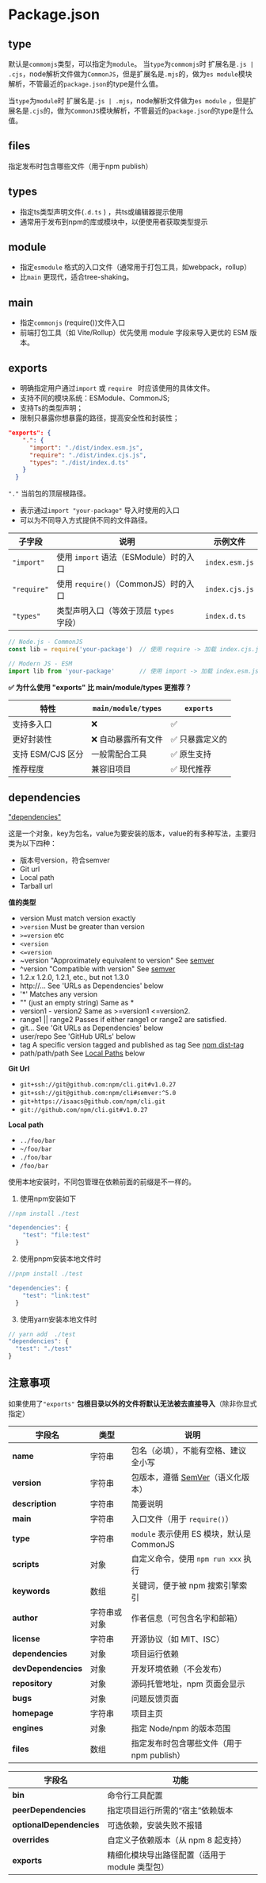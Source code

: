 # Package.json

## type

默认是`commomjs`类型，可以指定为`module`。
当`type`为`commomjs`时
扩展名是`.js | .cjs`，node解析文件做为`CommonJS`，但是扩展名是`.mjs`的，做为`es module`模块解析，不管最近的`package.json`的type是什么值。

当`type`为`module`时
扩展名是`.js | .mjs`，node解析文件做为`es module` ，但是扩展名是`.cjs`的，做为`CommonJS`模块解析，不管最近的`package.json`的type是什么值。

## files

指定发布时包含哪些文件（用于npm publish）

## types

- 指定ts类型声明文件(`.d.ts` ) ，共ts或编辑器提示使用
- 通常用于发布到npm的库或模块中，以便使用者获取类型提示

## module

- 指定`esmodule` 格式的入口文件（通常用于打包工具，如webpack，rollup）
- 比`main` 更现代，适合tree-shaking。

## main

- 指定`commonjs` (require())文件入口
- 前端打包工具（如 Vite/Rollup）优先使用 module 字段来导入更优的 ESM 版本。

## exports

- 明确指定用户通过`import` 或 `require `  时应该使用的具体文件。
- 支持不同的模块系统：ESModule、CommonJS;
- 支持Ts的类型声明；
- 限制只暴露你想暴露的路径，提高安全性和封装性；

```json
"exports": {
    ".": {
      "import": "./dist/index.esm.js",
      "require": "./dist/index.cjs.js",
      "types": "./dist/index.d.ts"
    }
  }
```

`"."` 当前包的顶层根路径。

- 表示通过`import "your-package"`  导入时使用的入口
- 可以为不同导入方式提供不同的文件路径。

| 子字段         | 说明                           | 示例文件           |
| ----------- | ---------------------------- | -------------- |
| `"import"`  | 使用 `import` 语法（ESModule）时的入口 | `index.esm.js` |
| `"require"` | 使用 `require()`（CommonJS）时的入口 | `index.cjs.js` |
| `"types"`   | 类型声明入口（等效于顶层 `types` 字段）     | `index.d.ts`   |

```js
// Node.js - CommonJS
const lib = require('your-package')  // 使用 require -> 加载 index.cjs.js

// Modern JS - ESM
import lib from 'your-package'       // 使用 import -> 加载 index.esm.js

```

**✅ 为什么使用 "exports" 比 main/module/types 更推荐？**

| 特性            | `main/module/types` | `exports` |
| ------------- | ------------------- | --------- |
| 支持多入口         | ❌                   | ✅         |
| 更好封装性         | ❌ 自动暴露所有文件          | ✅ 只暴露定义的  |
| 支持 ESM/CJS 区分 | 一般需配合工具             | ✅ 原生支持    |
| 推荐程度          | 兼容旧项目               | ✅ 现代推荐    |

## dependencies

["dependencies"](https://docs.npmjs.com/cli/v8/configuring-npm/package-json#dependencies)

这是一个对象，key为包名，value为要安装的版本，value的有多种写法，主要归类为以下四种：

- 版本号version，符合semver
- Git url
- Local path
- Tarball url

**值的类型**

- version Must match version exactly
- `>version` Must be greater than version
- `>=version` etc
- `<version`
- `<=version`
- ~version "Approximately equivalent to version" See [semver](https://github.com/npm/node-semver#versions)
- ^version "Compatible with version" See [semver](https://github.com/npm/node-semver#versions)
- 1.2.x 1.2.0, 1.2.1, etc., but not 1.3.0
- http://... See 'URLs as Dependencies' below
- '*' Matches any version
- "" (just an empty string) Same as *
- version1 - version2 Same as >=version1 <=version2.
- range1 || range2 Passes if either range1 or range2 are satisfied.
- git... See 'Git URLs as Dependencies' below
- user/repo See 'GitHub URLs' below
- tag A specific version tagged and published as tag See [npm dist-tag](https://docs.npmjs.com/cli/v8/commands/npm-dist-tag)
- path/path/path See [Local Paths](https://docs.npmjs.com/cli/v8/configuring-npm/package-json#local-paths) below

**Git Url**

- `git+ssh://git@github.com:npm/cli.git#v1.0.27`
- `git+ssh://git@github.com:npm/cli#semver:^5.0`
- `git+https://isaacs@github.com/npm/cli.git`
- `git://github.com/npm/cli.git#v1.0.27`

**Local path**

- `../foo/bar`
- `~/foo/bar`
- `./foo/bar`
- `/foo/bar`

使用本地安装时，不同包管理在依赖前面的前缀是不一样的。

1. 使用npm安装如下

```js
//npm install ./test

"dependencies": {
    "test": "file:test"
  }
  ```

2. 使用pnpm安装本地文件时

```js
//pnpm install ./test

"dependencies": {
    "test": "link:test"
  }
  ```

3. 使用yarn安装本地文件时

```js
// yarn add  ./test
"dependencies": {
  "test": "./test"
}
```

## 注意事项

如果使用了`"exports"`  **包根目录以外的文件将默认无法被去直接导入**（除非你显式指定）

| 字段名                 | 类型     | 说明                                          |
| ------------------- | ------ | ------------------------------------------- |
| **name**            | 字符串    | 包名（必填），不能有空格、建议全小写                          |
| **version**         | 字符串    | 包版本，遵循 [SemVer](https://semver.org/)（语义化版本） |
| **description**     | 字符串    | 简要说明                                        |
| **main**            | 字符串    | 入口文件（用于 `require()`）                        |
| **type**            | 字符串    | `module` 表示使用 ES 模块，默认是 CommonJS            |
| **scripts**         | 对象     | 自定义命令，使用 `npm run xxx` 执行                   |
| **keywords**        | 数组     | 关键词，便于被 npm 搜索引擎索引                          |
| **author**          | 字符串或对象 | 作者信息（可包含名字和邮箱）                              |
| **license**         | 字符串    | 开源协议（如 MIT、ISC）                             |
| **dependencies**    | 对象     | 项目运行依赖                                      |
| **devDependencies** | 对象     | 开发环境依赖（不会发布）                                |
| **repository**      | 对象     | 源码托管地址，npm 页面会显示                            |
| **bugs**            | 对象     | 问题反馈页面                                      |
| **homepage**        | 字符串    | 项目主页                                        |
| **engines**         | 对象     | 指定 Node/npm 的版本范围                           |
| **files**           | 数组     | 指定发布时包含哪些文件（用于 npm publish）                 |

| 字段名                      | 功能                          |
| ------------------------ | --------------------------- |
| **bin**                  | 命令行工具配置                     |
| **peerDependencies**     | 指定项目运行所需的“宿主”依赖版本           |
| **optionalDependencies** | 可选依赖，安装失败不报错                |
| **overrides**            | 自定义子依赖版本（从 npm 8 起支持）       |
| **exports**              | 精细化模块导出路径配置（适用于 module 类型包） |


